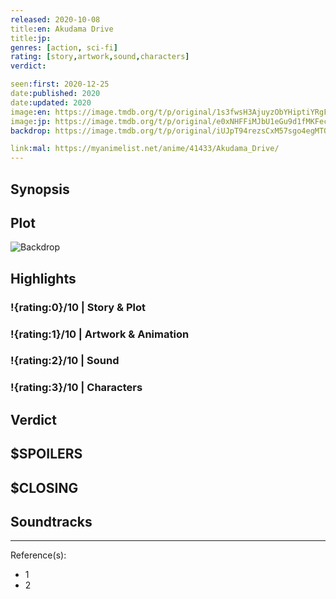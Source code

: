 ```yaml
---
released: 2020-10-08
title:en: Akudama Drive
title:jp:
genres: [action, sci-fi]
rating: [story,artwork,sound,characters]
verdict:

seen:first: 2020-12-25
date:published: 2020
date:updated: 2020
image:en: https://image.tmdb.org/t/p/original/1s3fwsH3AjuyzObYHiptiYRgFa.jpg
image:jp: https://image.tmdb.org/t/p/original/e0xNHFFiMJbU1eGu9d1fMKFecr7.jpg
backdrop: https://image.tmdb.org/t/p/original/iUJpT94rezsCxM57sgo4egMTOyz.jpg

link:mal: https://myanimelist.net/anime/41433/Akudama_Drive/
---
```



## Synopsis

## Plot

![Backdrop]()

## Highlights

### !{rating:0}/10 | Story & Plot

### !{rating:1}/10 | Artwork & Animation

### !{rating:2}/10 | Sound

### !{rating:3}/10 | Characters

## Verdict

## $SPOILERS

## $CLOSING

## Soundtracks

***
Reference(s):

- 1
- 2
